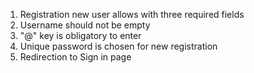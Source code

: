 1. Registration new user allows with three required fields
2. Username should not be empty
3. "@" key is obligatory to enter
4. Unique password is chosen for new registration
5. Redirection to Sign in page

